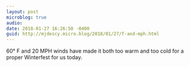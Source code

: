 ```yaml
---
layout: post
microblog: true
audio: 
date: 2018-01-27 16:26:50 -0400
guid: http://mjdescy.micro.blog/2018/01/27/f-and-mph.html
---
```

60° F and 20 MPH winds have made it both too warm and too cold for a proper Winterfest for us today.
